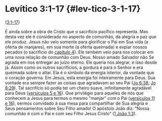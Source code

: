 # Levítico 3:1-17 {#lev-tico-3-1-17}

([3:1-17](http://bibliaonline.com.br/acf/lv/3/1-17))

É ainda sobre a obra de Cristo que o sacrifício pacífico representa. Mas desta vez ele é considerado no aspecto de comunhão, da alegria e paz que ele produz. Jesus não veio somente para glorificar o Pai em Sua vida (a oferta de manjares), em sua morte (a oferta queimada) e expiar nossos pecados (o sacrifício do [capítulo 4](http://bibliaonline.com.br/acf/lv/4)). Ele também veio para nos colocar em uma nova relação de comunhão com Deus. Nosso amado Salvador não Se agrada em nos entregar ao juízo eterno. Ele queria nos alegrar, e isso desde já. Assim como os outros sacrifícios, a gordura é para o Senhor e era queimada sobre o altar. Ela é o símbolo da energia interior, da vontade que o coração governa. Em Jesus, esta energia foi inteiramente para Deus. Sua vontade era sempre fazer as coisas que agradavam ao seu Pai ([Jo 6:38](http://bibliaonline.com.br/acf/jo/6/38); [Jo 8:29](http://bibliaonline.com.br/acf/jo/8/29)). Tal sacrifício só podia ter um cheiro suave, infinitamente agradável para Deus ([versículos 5 e 16](http://bibliaonline.com.br/acf/lv/3/5,16)). Que privilégio para aqueles de nós que conhecem a Jesus para termos o mesmo &quot;manjar&quot; com o Pai ([versículos 11 e 16](http://bibliaonline.com.br/acf/lv/3/11,16)), sermos convidado à sua mesa para compartilhar de Sua alegria e Seus pensamentos sobre Seu Filho amado! O apóstolo João diz: &quot;Nossa comunhão é com o Pai e com seu Filho Jesus Cristo&quot; ([1 João 1:3](http://bibliaonline.com.br/acf/1jo/1/3)).